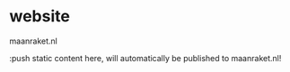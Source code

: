 # website
maanraket.nl

:push static content here, will automatically be published to maanraket.nl!
